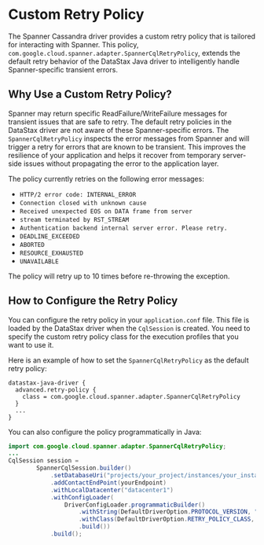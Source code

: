 # Custom Retry Policy

The Spanner Cassandra driver provides a custom retry policy that is tailored for interacting with Spanner. This policy, `com.google.cloud.spanner.adapter.SpannerCqlRetryPolicy`, extends the default retry behavior of the DataStax Java driver to intelligently handle Spanner-specific transient errors.

## Why Use a Custom Retry Policy?

Spanner may return specific ReadFailure/WriteFailure messages for transient issues that are safe to retry. The default retry policies in the DataStax driver are not aware of these Spanner-specific errors. The `SpannerCqlRetryPolicy` inspects the error messages from Spanner and will trigger a retry for errors that are known to be transient. This improves the resilience of your application and helps it recover from temporary server-side issues without propagating the error to the application layer.

The policy currently retries on the following error messages:
- `HTTP/2 error code: INTERNAL_ERROR`
- `Connection closed with unknown cause`
- `Received unexpected EOS on DATA frame from server`
- `stream terminated by RST_STREAM`
- `Authentication backend internal server error. Please retry.`
- `DEADLINE_EXCEEDED`
- `ABORTED`
- `RESOURCE_EXHAUSTED`
- `UNAVAILABLE`

The policy will retry up to 10 times before re-throwing the exception.

## How to Configure the Retry Policy

You can configure the retry policy in your `application.conf` file. This file is loaded by the DataStax driver when the `CqlSession` is created. You need to specify the custom retry policy class for the execution profiles that you want to use it.

Here is an example of how to set the `SpannerCqlRetryPolicy` as the default retry policy:

```
datastax-java-driver {
  advanced.retry-policy {
    class = com.google.cloud.spanner.adapter.SpannerCqlRetryPolicy
  }
  ...
}
```

You can also configure the policy programmatically in Java:

```java
import com.google.cloud.spanner.adapter.SpannerCqlRetryPolicy;
...
CqlSession session =
        SpannerCqlSession.builder()
            .setDatabaseUri("projects/your_project/instances/your_instance/databases/your_db")
            .addContactEndPoint(yourEndpoint) 
            .withLocalDatacenter("datacenter1")
            .withConfigLoader(
                DriverConfigLoader.programmaticBuilder()
                    .withString(DefaultDriverOption.PROTOCOL_VERSION, "V4")
                    .withClass(DefaultDriverOption.RETRY_POLICY_CLASS, SpannerCqlRetryPolicy.class)
                    .build())
            .build();
```